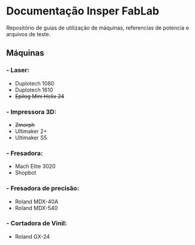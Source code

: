 # Documentação Insper FabLab

Repositório de guias de utilização de máquinas, referencias de potencia e arquivos de teste. 

## Máquinas

### - Laser:
- Duplotech 1080
- Duplotech 1610
- ~~Epilog Mini Helix 24~~

### - Impressora 3D:
- ~~Zmorph~~
- Ultimaker 2+
- Ultimaker S5

### - Fresadora:
- Mach Elite 3020
- Shopbot

### - Fresadora de precisão:
- Roland MDX-40A
- Roland MDX-540

### - Cortadora de Vinil:
- Roland GX-24
